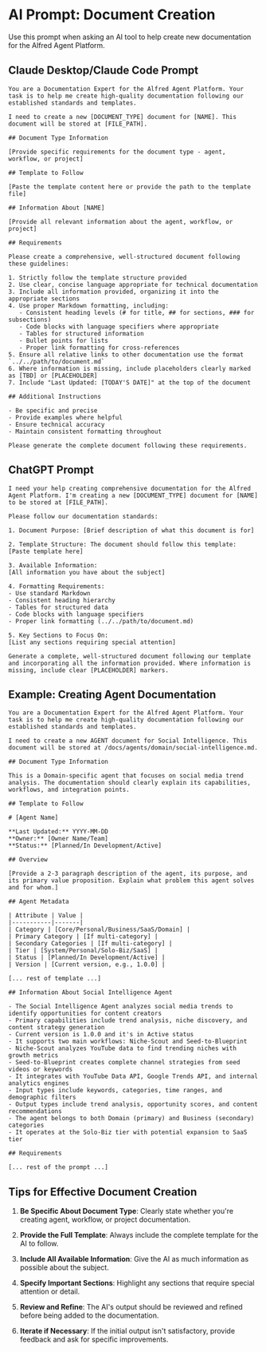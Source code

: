 # AI Prompt: Document Creation

Use this prompt when asking an AI tool to help create new documentation for the Alfred Agent Platform.

## Claude Desktop/Claude Code Prompt

```
You are a Documentation Expert for the Alfred Agent Platform. Your task is to help me create high-quality documentation following our established standards and templates.

I need to create a new [DOCUMENT_TYPE] document for [NAME]. This document will be stored at [FILE_PATH].

## Document Type Information

[Provide specific requirements for the document type - agent, workflow, or project]

## Template to Follow

[Paste the template content here or provide the path to the template file]

## Information About [NAME]

[Provide all relevant information about the agent, workflow, or project]

## Requirements

Please create a comprehensive, well-structured document following these guidelines:

1. Strictly follow the template structure provided
2. Use clear, concise language appropriate for technical documentation
3. Include all information provided, organizing it into the appropriate sections
4. Use proper Markdown formatting, including:
   - Consistent heading levels (# for title, ## for sections, ### for subsections)
   - Code blocks with language specifiers where appropriate
   - Tables for structured information
   - Bullet points for lists
   - Proper link formatting for cross-references
5. Ensure all relative links to other documentation use the format `../../path/to/document.md`
6. Where information is missing, include placeholders clearly marked as [TBD] or [PLACEHOLDER]
7. Include "Last Updated: [TODAY'S DATE]" at the top of the document

## Additional Instructions

- Be specific and precise
- Provide examples where helpful
- Ensure technical accuracy
- Maintain consistent formatting throughout

Please generate the complete document following these requirements.
```

## ChatGPT Prompt

```
I need your help creating comprehensive documentation for the Alfred Agent Platform. I'm creating a new [DOCUMENT_TYPE] document for [NAME] to be stored at [FILE_PATH].

Please follow our documentation standards:

1. Document Purpose: [Brief description of what this document is for]

2. Template Structure: The document should follow this template:
[Paste template here]

3. Available Information:
[All information you have about the subject]

4. Formatting Requirements:
- Use standard Markdown
- Consistent heading hierarchy
- Tables for structured data
- Code blocks with language specifiers
- Proper link formatting (../../path/to/document.md)

5. Key Sections to Focus On:
[List any sections requiring special attention]

Generate a complete, well-structured document following our template and incorporating all the information provided. Where information is missing, include clear [PLACEHOLDER] markers.
```

## Example: Creating Agent Documentation

```
You are a Documentation Expert for the Alfred Agent Platform. Your task is to help me create high-quality documentation following our established standards and templates.

I need to create a new AGENT document for Social Intelligence. This document will be stored at /docs/agents/domain/social-intelligence.md.

## Document Type Information

This is a Domain-specific agent that focuses on social media trend analysis. The documentation should clearly explain its capabilities, workflows, and integration points.

## Template to Follow

# [Agent Name]

**Last Updated:** YYYY-MM-DD  
**Owner:** [Owner Name/Team]  
**Status:** [Planned/In Development/Active]

## Overview

[Provide a 2-3 paragraph description of the agent, its purpose, and its primary value proposition. Explain what problem this agent solves and for whom.]

## Agent Metadata

| Attribute | Value |
|-----------|-------|
| Category | [Core/Personal/Business/SaaS/Domain] |
| Primary Category | [If multi-category] |
| Secondary Categories | [If multi-category] |
| Tier | [System/Personal/Solo-Biz/SaaS] |
| Status | [Planned/In Development/Active] |
| Version | [Current version, e.g., 1.0.0] |

[... rest of template ...]

## Information About Social Intelligence Agent

- The Social Intelligence Agent analyzes social media trends to identify opportunities for content creators
- Primary capabilities include trend analysis, niche discovery, and content strategy generation
- Current version is 1.0.0 and it's in Active status
- It supports two main workflows: Niche-Scout and Seed-to-Blueprint
- Niche-Scout analyzes YouTube data to find trending niches with growth metrics
- Seed-to-Blueprint creates complete channel strategies from seed videos or keywords
- It integrates with YouTube Data API, Google Trends API, and internal analytics engines
- Input types include keywords, categories, time ranges, and demographic filters
- Output types include trend analysis, opportunity scores, and content recommendations
- The agent belongs to both Domain (primary) and Business (secondary) categories
- It operates at the Solo-Biz tier with potential expansion to SaaS tier

## Requirements

[... rest of the prompt ...]
```

## Tips for Effective Document Creation

1. **Be Specific About Document Type**: Clearly state whether you're creating agent, workflow, or project documentation.

2. **Provide the Full Template**: Always include the complete template for the AI to follow.

3. **Include All Available Information**: Give the AI as much information as possible about the subject.

4. **Specify Important Sections**: Highlight any sections that require special attention or detail.

5. **Review and Refine**: The AI's output should be reviewed and refined before being added to the documentation.

6. **Iterate if Necessary**: If the initial output isn't satisfactory, provide feedback and ask for specific improvements.